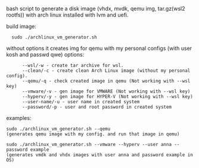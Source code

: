 bash script to generate a disk image (vhdx, mvdk, qemu img, tar.gz(wsl2 rootfs)) with arch linux installed with lvm and uefi.

build image:

      sudo ./archlinux_vm_generator.sh
without options it creates img for qemu with my personal configs (with user kosh and passwd qwe)
  options: 
```
      --wsl/-w - create tar archive for wsl.
      --clean/-c - create clean Arch Linux image (without my personal config).
      --qemu/-q - check created image in qemu (Not working with --wsl key)
      --vmware/-v - gen image for VMWARE (Not working with --wsl key)
      --hyperv/-y - gen image for HYPER-V (Not working with --wsl key)
      --user-name/-u - user name in created system
      --password/-p - user and root password in created system
```
  examples:
```
sudo ./archlinux_vm_generator.sh --qemu
(generates qemu image with my config. and run that image in qemu)

sudo ./archlinux_vm_generator.sh --vmware --hyperv --user anna --password example
(generates vmdk and vhdx images with user anna and password example in OS)
```
